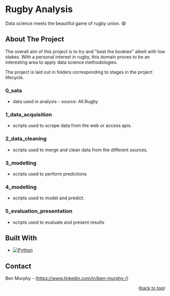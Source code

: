 # Rugby Analysis
Data science meets the beautiful game of rugby union. :smile:

<a name="readme-top"></a>

## About The Project

The overall aim of this project is to try and "beat the bookies" albeit with low stakes. With a personal interest in rugby, this domain proves to be an interesting area to apply data science methodologies.

The project is laid out in folders corresponding to stages in the project lifecycle.

### 0_sata
* data used in analysis - source: All.Rugby

### 1_data_acquisition
* scripts used to scrape data from the web or access apis.

### 2_data_cleaning
* scripts used to merge and clean data from the different sources.

### 3_modelling
* scripts used to perform predictions

### 4_modelling
* scripts used to model and predict.

### 5_evaluation_presentation
* scripts used to evaluate and present results

## Built With

* [![Python][Python.com]][Python-url]


## Contact

Ben Murphy - (https://www.linkedin.com/in/ben-murphy-/)

<p align="right">(<a href="#readme-top">back to top</a>)</p>

<!-- MARKDOWN LINKS & IMAGES -->
[product-screenshot]: images/screenshot.png
[Python.com]: https://img.shields.io/badge/python-3670A0?style=for-the-badge&logo=python&logoColor=ffdd54
[Python-url]: https://python.org 
